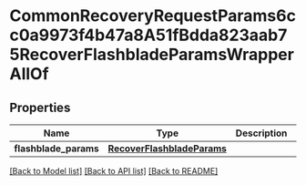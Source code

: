# CommonRecoveryRequestParams6cc0a9973f4b47a8A51fBdda823aab75RecoverFlashbladeParamsWrapperAllOf


## Properties
Name | Type | Description | Notes
------------ | ------------- | ------------- | -------------
**flashblade_params** | [**RecoverFlashbladeParams**](RecoverFlashbladeParams.md) |  | [optional] 

[[Back to Model list]](../README.md#documentation-for-models) [[Back to API list]](../README.md#documentation-for-api-endpoints) [[Back to README]](../README.md)


